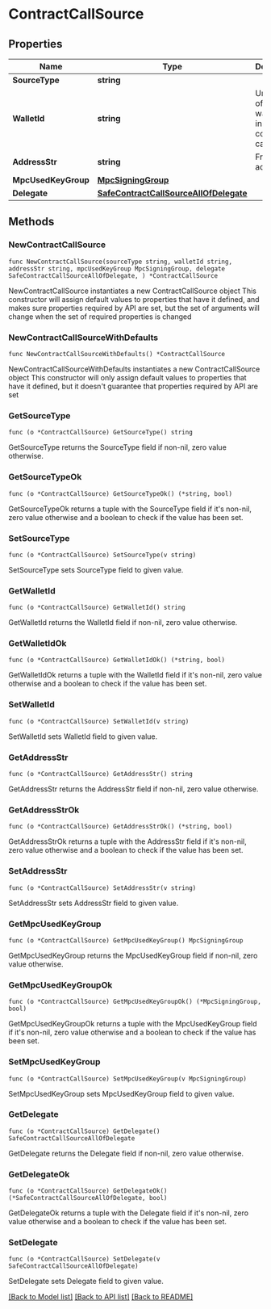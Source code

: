# ContractCallSource

## Properties

Name | Type | Description | Notes
------------ | ------------- | ------------- | -------------
**SourceType** | **string** |  | 
**WalletId** | **string** | Unique id of the wallet to initiate contract call from. | 
**AddressStr** | **string** | From address | 
**MpcUsedKeyGroup** | [**MpcSigningGroup**](MpcSigningGroup.md) |  | 
**Delegate** | [**SafeContractCallSourceAllOfDelegate**](SafeContractCallSourceAllOfDelegate.md) |  | 

## Methods

### NewContractCallSource

`func NewContractCallSource(sourceType string, walletId string, addressStr string, mpcUsedKeyGroup MpcSigningGroup, delegate SafeContractCallSourceAllOfDelegate, ) *ContractCallSource`

NewContractCallSource instantiates a new ContractCallSource object
This constructor will assign default values to properties that have it defined,
and makes sure properties required by API are set, but the set of arguments
will change when the set of required properties is changed

### NewContractCallSourceWithDefaults

`func NewContractCallSourceWithDefaults() *ContractCallSource`

NewContractCallSourceWithDefaults instantiates a new ContractCallSource object
This constructor will only assign default values to properties that have it defined,
but it doesn't guarantee that properties required by API are set

### GetSourceType

`func (o *ContractCallSource) GetSourceType() string`

GetSourceType returns the SourceType field if non-nil, zero value otherwise.

### GetSourceTypeOk

`func (o *ContractCallSource) GetSourceTypeOk() (*string, bool)`

GetSourceTypeOk returns a tuple with the SourceType field if it's non-nil, zero value otherwise
and a boolean to check if the value has been set.

### SetSourceType

`func (o *ContractCallSource) SetSourceType(v string)`

SetSourceType sets SourceType field to given value.


### GetWalletId

`func (o *ContractCallSource) GetWalletId() string`

GetWalletId returns the WalletId field if non-nil, zero value otherwise.

### GetWalletIdOk

`func (o *ContractCallSource) GetWalletIdOk() (*string, bool)`

GetWalletIdOk returns a tuple with the WalletId field if it's non-nil, zero value otherwise
and a boolean to check if the value has been set.

### SetWalletId

`func (o *ContractCallSource) SetWalletId(v string)`

SetWalletId sets WalletId field to given value.


### GetAddressStr

`func (o *ContractCallSource) GetAddressStr() string`

GetAddressStr returns the AddressStr field if non-nil, zero value otherwise.

### GetAddressStrOk

`func (o *ContractCallSource) GetAddressStrOk() (*string, bool)`

GetAddressStrOk returns a tuple with the AddressStr field if it's non-nil, zero value otherwise
and a boolean to check if the value has been set.

### SetAddressStr

`func (o *ContractCallSource) SetAddressStr(v string)`

SetAddressStr sets AddressStr field to given value.


### GetMpcUsedKeyGroup

`func (o *ContractCallSource) GetMpcUsedKeyGroup() MpcSigningGroup`

GetMpcUsedKeyGroup returns the MpcUsedKeyGroup field if non-nil, zero value otherwise.

### GetMpcUsedKeyGroupOk

`func (o *ContractCallSource) GetMpcUsedKeyGroupOk() (*MpcSigningGroup, bool)`

GetMpcUsedKeyGroupOk returns a tuple with the MpcUsedKeyGroup field if it's non-nil, zero value otherwise
and a boolean to check if the value has been set.

### SetMpcUsedKeyGroup

`func (o *ContractCallSource) SetMpcUsedKeyGroup(v MpcSigningGroup)`

SetMpcUsedKeyGroup sets MpcUsedKeyGroup field to given value.


### GetDelegate

`func (o *ContractCallSource) GetDelegate() SafeContractCallSourceAllOfDelegate`

GetDelegate returns the Delegate field if non-nil, zero value otherwise.

### GetDelegateOk

`func (o *ContractCallSource) GetDelegateOk() (*SafeContractCallSourceAllOfDelegate, bool)`

GetDelegateOk returns a tuple with the Delegate field if it's non-nil, zero value otherwise
and a boolean to check if the value has been set.

### SetDelegate

`func (o *ContractCallSource) SetDelegate(v SafeContractCallSourceAllOfDelegate)`

SetDelegate sets Delegate field to given value.



[[Back to Model list]](../README.md#documentation-for-models) [[Back to API list]](../README.md#documentation-for-api-endpoints) [[Back to README]](../README.md)


